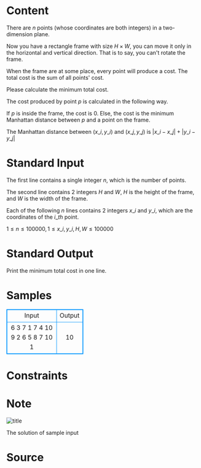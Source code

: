 
# Content

There are $n$ points (whose coordinates are both integers) in a two-dimension plane.

Now you have a rectangle frame with size $H \times W$, you can move it only in the horizontal and vertical direction. That is to say, you can't rotate the frame.

When the frame are at some place, every point will produce a cost. The total cost is the sum of all points' cost. 

Please calculate the minimum total cost.

The cost produced by point $p$ is calculated in the following way.

If $p$ is inside the frame, the cost is $0$. Else, the cost is the minimum Manhattan distance between $p$ and a point on the frame.

The Manhattan distance between $(x\_i, y\_i)$ and $(x\_j, y\_j)$ is $|x\_i - x\_j| + |y\_i - y\_j|$

# Standard Input

The first line contains a single integer $n$, which is the number of points.

The second line contains $2$ integers $H$ and $W$, $H$ is the height of the frame, and $W$ is the width of the frame.

Each of the following $n$ lines contains $2$ integers $x\_i$ and $y\_i$, which are the coordinates of the $i\_{th}$ point.

$1 \leq n \leq 100000, 1 \leq x\_i, y\_i, H, W \leq 100000$

# Standard Output

Print the minimum total cost in one line.

# Samples

<style>
        table,table tr th, table tr td { border:1px solid #0094ff; }
        table { width: 200px; min-height: 25px; line-height: 25px; text-align: center; border-collapse: collapse;}   
    </style>
<table>
	<tr>
		<td>Input</td>
		<td>Output</td>
	</tr>
<tr><td>6
3 7
1 7
4 10
9 2
6 5
8 7
10 1</td><td>10</td></tr></table>


# Constraints



# Note

![title](/source/lutece/just-a-simple-problem/img/aHR0cHM6Ly9hY20udWVzdGMuZWR1LmNuL21lZGlhL2ltYWdlL3Byb2JsZW0vMTA0My8yMDE1MDMyNzE5MzQxNDA5ODMucG5n.png)

The solution of sample input

# Source



